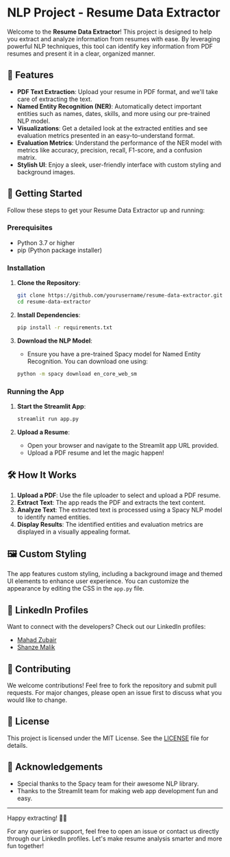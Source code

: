 # NLP Project - Resume Data Extractor

Welcome to the **Resume Data Extractor**! This project is designed to help you extract and analyze information from resumes with ease. By leveraging powerful NLP techniques, this tool can identify key information from PDF resumes and present it in a clear, organized manner.

## 🚀 Features

- **PDF Text Extraction**: Upload your resume in PDF format, and we'll take care of extracting the text.
- **Named Entity Recognition (NER)**: Automatically detect important entities such as names, dates, skills, and more using our pre-trained NLP model.
- **Visualizations**: Get a detailed look at the extracted entities and see evaluation metrics presented in an easy-to-understand format.
- **Evaluation Metrics**: Understand the performance of the NER model with metrics like accuracy, precision, recall, F1-score, and a confusion matrix.
- **Stylish UI**: Enjoy a sleek, user-friendly interface with custom styling and background images.

## 🎉 Getting Started

Follow these steps to get your Resume Data Extractor up and running:

### Prerequisites

- Python 3.7 or higher
- pip (Python package installer)

### Installation

1. **Clone the Repository**:
    ```sh
    git clone https://github.com/yourusername/resume-data-extractor.git
    cd resume-data-extractor
    ```

2. **Install Dependencies**:
    ```sh
    pip install -r requirements.txt
    ```

3. **Download the NLP Model**:
    - Ensure you have a pre-trained Spacy model for Named Entity Recognition. You can download one using:
    ```sh
    python -m spacy download en_core_web_sm
    ```

### Running the App

1. **Start the Streamlit App**:
    ```sh
    streamlit run app.py
    ```

2. **Upload a Resume**:
    - Open your browser and navigate to the Streamlit app URL provided.
    - Upload a PDF resume and let the magic happen!

## 🛠️ How It Works

1. **Upload a PDF**: Use the file uploader to select and upload a PDF resume.
2. **Extract Text**: The app reads the PDF and extracts the text content.
3. **Analyze Text**: The extracted text is processed using a Spacy NLP model to identify named entities.
4. **Display Results**: The identified entities and evaluation metrics are displayed in a visually appealing format.

## 🖼️ Custom Styling

The app features custom styling, including a background image and themed UI elements to enhance user experience. You can customize the appearance by editing the CSS in the `app.py` file.

## 🔗 LinkedIn Profiles

Want to connect with the developers? Check out our LinkedIn profiles:
- [Mahad Zubair](www.linkedin.com/in/mahad-zubair-a07709223)
- [Shanze Malik](https://www.linkedin.com/in/shanze-malik-4a04b3256/)

## 🤝 Contributing

We welcome contributions! Feel free to fork the repository and submit pull requests. For major changes, please open an issue first to discuss what you would like to change.

## 📄 License

This project is licensed under the MIT License. See the [LICENSE](LICENSE) file for details.

## 🌟 Acknowledgements

- Special thanks to the Spacy team for their awesome NLP library.
- Thanks to the Streamlit team for making web app development fun and easy.

---

Happy extracting! 🎉🚀

For any queries or support, feel free to open an issue or contact us directly through our LinkedIn profiles. Let's make resume analysis smarter and more fun together!

